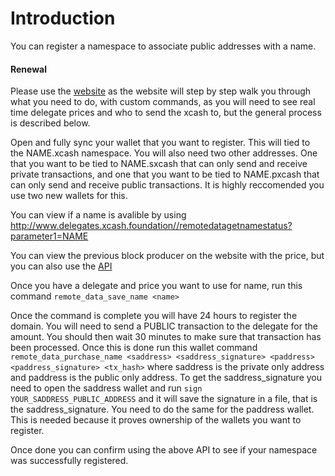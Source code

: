# Introduction

You can register a namespace to associate public addresses with a name.

#### Renewal

Please use the [website](website) as the website will step by step walk you through what you need to do, with custom commands, as you will need to see real time delegate prices and who to send the xcash to, but the general process is described below.

Open and fully sync your wallet that you want to register. This will tied to the NAME.xcash namespace. You will also need two other addresses. One that you want to be tied to NAME.sxcash that can only send and receive private transactions, and one that you want to be tied to NAME.pxcash that can only send and receive public transactions. It is highly reccomended you use two new wallets for this.

You can view if a name is avalible by using http://www.delegates.xcash.foundation//remotedatagetnamestatus?parameter1=NAME

You can view the previous block producer on the website with the price, but you can also use the [API](http://www.delegates.xcash.foundation/remotedatagetblockproducerinformation)

Once you have a delegate and price you want to use for name, run this command `remote_data_save_name <name>`  

Once the command is complete you will have 24 hours to register the domain. You will need to send a PUBLIC transaction to the delegate for the amount. You should then wait 30 minutes to make sure that transaction has been processed. Once this is done run this wallet command `remote_data_purchase_name <saddress> <saddress_signature> <paddress> <paddress_signature> <tx_hash>`  where saddress is the private only address and paddress is the public only address. To get the saddress_signature you need to open the saddress wallet and run `sign YOUR_SADDRESS_PUBLIC_ADDRESS` and it will save the signature in a file, that is the saddress_signature. You need to do the same for the paddress wallet. This is needed because it proves ownership of the wallets you want to register.

Once done you can confirm using the above API to see if your namespace was successfully registered.

